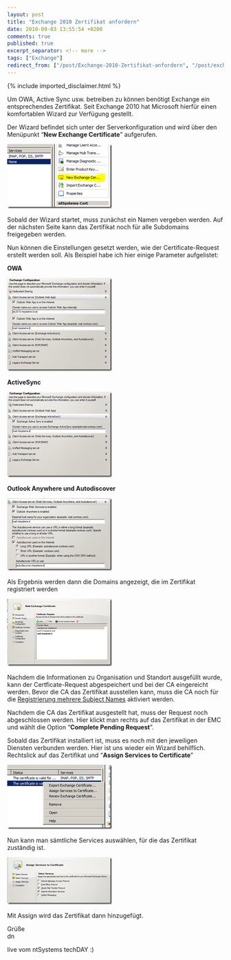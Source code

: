 ```yaml
---
layout: post
title: "Exchange 2010 Zertifikat anfordern"
date: 2010-09-03 13:55:54 +0200
comments: true
published: true
excerpt_separator: <!-- more -->
tags: ["Exchange"]
redirect_from: ["/post/Exchange-2010-Zertifikat-anfordern", "/post/exchange-2010-zertifikat-anfordern"]
---
```

<!-- more -->
{% include imported_disclaimer.html %}
<p>Um OWA, Active Sync usw. betreiben zu können benötigt Exchange ein entsprechendes Zertifikat. Seit Exchange 2010 hat Microsoft hierfür einen komfortablen Wizard zur Verfügung gestellt.</p>  <p>Der Wizard befindet sich unter der Serverkonfiguration und wird über den Menüpunkt “<strong>New Exchange Certificate</strong>” aufgerufen.</p>  <p><a href="/assets/image_263.png"><img style="background-image: none; border-right-width: 0px; margin: 0px; padding-left: 0px; padding-right: 0px; display: inline; border-top-width: 0px; border-bottom-width: 0px; border-left-width: 0px; padding-top: 0px" title="image" border="0" alt="image" src="/assets/image_thumb_261.png" width="244" height="150" /></a></p>  <p>Sobald der Wizard startet, muss zunächst ein Namen vergeben werden. Auf der nächsten Seite kann das Zertifikat noch für alle Subdomains freigegeben werden.</p>  <p>Nun können die Einstellungen gesetzt werden, wie der Certificate-Request erstellt werden soll. Als Beispiel habe ich hier einige Parameter aufgelistet:</p>  <p><strong>OWA</strong></p>  <p><a href="/assets/image_264.png"><img style="background-image: none; border-right-width: 0px; margin: 0px; padding-left: 0px; padding-right: 0px; display: inline; border-top-width: 0px; border-bottom-width: 0px; border-left-width: 0px; padding-top: 0px" title="image" border="0" alt="image" src="/assets/image_thumb_262.png" width="244" height="217" /></a></p>  <p><strong>ActiveSync</strong></p>  <p><a href="/assets/image_265.png"><img style="background-image: none; border-right-width: 0px; margin: 0px; padding-left: 0px; padding-right: 0px; display: inline; border-top-width: 0px; border-bottom-width: 0px; border-left-width: 0px; padding-top: 0px" title="image" border="0" alt="image" src="/assets/image_thumb_263.png" width="244" height="199" /></a></p>  <p><strong>Outlook Anywhere und Autodiscover</strong></p>  <p><a href="/assets/image_266.png"><img style="background-image: none; border-right-width: 0px; margin: 0px; padding-left: 0px; padding-right: 0px; display: inline; border-top-width: 0px; border-bottom-width: 0px; border-left-width: 0px; padding-top: 0px" title="image" border="0" alt="image" src="/assets/image_thumb_264.png" width="244" height="169" /></a></p>  <p>Als Ergebnis werden dann die Domains angezeigt, die im Zertifikat registriert werden</p>  <p><a href="/assets/image_267.png"><img style="background-image: none; border-right-width: 0px; margin: 0px; padding-left: 0px; padding-right: 0px; display: inline; border-top-width: 0px; border-bottom-width: 0px; border-left-width: 0px; padding-top: 0px" title="image" border="0" alt="image" src="/assets/image_thumb_265.png" width="244" height="157" /></a></p>  <p>Nachdem die Informationen zu Organisation und Standort ausgefüllt wurde, kann der Certficate-Request abgespeichert und bei der CA eingereicht werden. Bevor die CA das Zertifikat ausstellen kann, muss die CA noch für die <a href="/post/Exchange-2010-SAN-Zertifikate28093Server-2008-PKI.aspx">Registrierung mehrere Subject Names</a> aktiviert werden.</p>  <p>Nachdem die CA das Zertifikat ausgestellt hat, muss der Request noch abgeschlossen werden. Hier klickt man rechts auf das Zertifikat in der EMC und wählt die Option “<strong>Complete Pending Request</strong>”.</p>  <p>Sobald das Zertifikat installiert ist, muss es noch mit den jeweiligen Diensten verbunden werden. Hier ist uns wieder ein Wizard behilflich. Rechtslick auf das Zertifikat und “<strong>Assign Services to Certificate</strong>”</p>  <p><a href="/assets/image_268.png"><img style="background-image: none; border-right-width: 0px; margin: 0px; padding-left: 0px; padding-right: 0px; display: inline; border-top-width: 0px; border-bottom-width: 0px; border-left-width: 0px; padding-top: 0px" title="image" border="0" alt="image" src="/assets/image_thumb_266.png" width="244" height="150" /></a></p>  <p>Nun kann man sämtliche Services auswählen, für die das Zertifikat zuständig ist.</p>  <p><a href="/assets/image_269.png"><img style="background-image: none; border-bottom: 0px; border-left: 0px; margin: 0px; padding-left: 0px; padding-right: 0px; display: inline; border-top: 0px; border-right: 0px; padding-top: 0px" title="image" border="0" alt="image" src="/assets/image_thumb_267.png" width="244" height="110" /></a></p>  <p>Mit Assign wird das Zertifikat dann hinzugefügt.</p>  <p>Grüße   <br />dn</p>  <p>live vom ntSystems techDAY :)</p>
